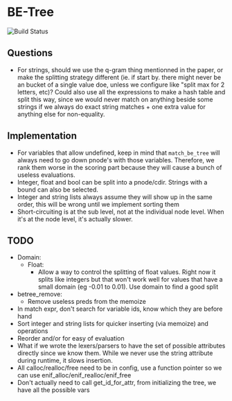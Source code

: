 # BE-Tree

![Build Status]( https://travis-ci.org/FrankBro/be-tree.svg?branch=master "Build Status")

## Questions
* For strings, should we use the q-gram thing mentionned in the paper, or make the splitting strategy different (ie. if start by. there might never be an bucket of a single value doe, unless we configure like "split max for 2 letters, etc)? Could also use all the expressions to make a hash table and split this way, since we would never match on anything beside some strings if we always do exact string matches + one extra value for anything else for non-equality.

## Implementation
* For variables that allow undefined, keep in mind that `match_be_tree` will always need to go down pnode's with those variables. Therefore, we rank them worse in the scoring part because they will cause a bunch of useless evaluations.
* Integer, float and bool can be split into a pnode/cdir. Strings with a bound can also be selected.
* Integer and string lists always assume they will show up in the same order, this will be wrong until we implement sorting them
* Short-circuiting is at the sub level, not at the individual node level. When it's at the node level, it's actually slower.

## TODO
* Domain:
    * Float:
        * Allow a way to control the splitting of float values. Right now it splits like integers but that won't work well for values that have a small domain (eg -0.01 to 0.01). Use domain to find a good split
* betree_remove:
    * Remove useless preds from the memoize
* In match expr, don't search for variable ids, know which they are before hand
* Sort integer and string lists for quicker inserting (via memoize) and operations
* Reorder and/or for easy of evaluation
* What if we wrote the lexers/parsers to have the set of possible attributes directly since we know them. While we never use the string attribute during runtime, it slows insertion.
* All calloc/realloc/free need to be in config, use a function pointer so we can use enif_alloc/enif_realloc/enif_free
* Don't actually need to call get_id_for_attr, from initializing the tree, we have all the possible vars

